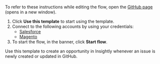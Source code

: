 To refer to these instructions while editing the flow, open the [GitHub page](https://github.com/ot4i/app-connect-templates/tree/main/resources/markdown/Update%20the%20price%20book%20entry%20in%20Salesforce%20whenever%20a%20product%20is%20updated%20in%20Magento_instructions.md) (opens in a new window).

1. Click **Use this template** to start using the template.
2. Connect to the following accounts by using your credentials:
   - [Salesforce](https://ibm.biz/ach2salesforce) 
   - [Magento](https://ibm.biz/acmagento)
3. To start the flow, in the banner, click **Start flow**.

Use this template to create an opportunity in Insightly whenever an issue is newly created or updated in GitHub.




